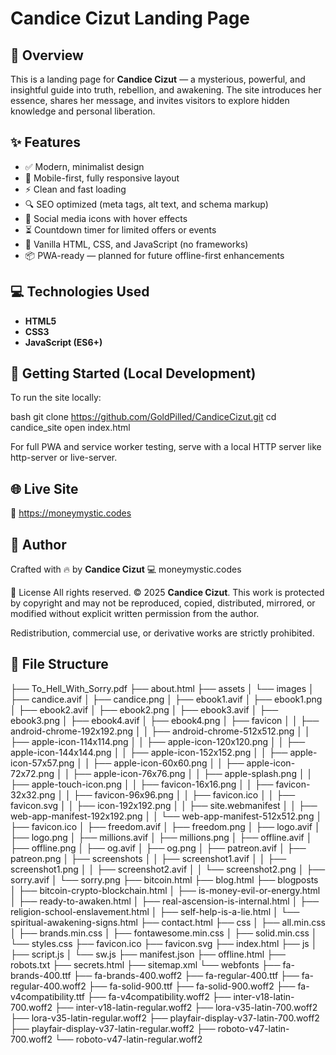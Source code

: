 # Candice Cizut Landing Page

## 🌌 Overview
This is a landing page for **Candice Cizut** — a mysterious, powerful, and insightful guide into truth, rebellion, and awakening. The site introduces her essence, shares her message, and invites visitors to explore hidden knowledge and personal liberation.

## ✨ Features
- ✅ Modern, minimalist design
- 📱 Mobile-first, fully responsive layout
- ⚡ Clean and fast loading
- 🔍 SEO optimized (meta tags, alt text, and schema markup)
- 🔗 Social media icons with hover effects
- ⏳ Countdown timer for limited offers or events
- 🧩 Vanilla HTML, CSS, and JavaScript (no frameworks)
- 📦 PWA-ready — planned for future offline-first enhancements

## 💻 Technologies Used
- **HTML5**
- **CSS3**
- **JavaScript (ES6+)**

## 🚀 Getting Started (Local Development)

To run the site locally:

bash
git clone https://github.com/GoldPilled/CandiceCizut.git 
cd candice_site
open index.html

For full PWA and service worker testing, serve with a local HTTP server like http-server or live-server.

## 🌐 Live Site
🔗 https://moneymystic.codes

## 👤 Author
Crafted with 🔥 by **Candice Cizut**
💻 moneymystic.codes

🚫 License
All rights reserved.
© 2025 **Candice Cizut**. This work is protected by copyright and may not be reproduced, copied, distributed, mirrored, or modified without explicit written permission from the author.

Redistribution, commercial use, or derivative works are strictly prohibited.

## 📁 File Structure
├── To_Hell_With_Sorry.pdf
├── about.html
├── assets
│   └── images
│       ├── candice.avif
│       ├── candice.png
│       ├── ebook1.avif
│       ├── ebook1.png
│       ├── ebook2.avif
│       ├── ebook2.png
│       ├── ebook3.avif
│       ├── ebook3.png
│       ├── ebook4.avif
│       ├── ebook4.png
│       ├── favicon
│       │   ├── android-chrome-192x192.png
│       │   ├── android-chrome-512x512.png
│       │   ├── apple-icon-114x114.png
│       │   ├── apple-icon-120x120.png
│       │   ├── apple-icon-144x144.png
│       │   ├── apple-icon-152x152.png
│       │   ├── apple-icon-57x57.png
│       │   ├── apple-icon-60x60.png
│       │   ├── apple-icon-72x72.png
│       │   ├── apple-icon-76x76.png
│       │   ├── apple-splash.png
│       │   ├── apple-touch-icon.png
│       │   ├── favicon-16x16.png
│       │   ├── favicon-32x32.png
│       │   ├── favicon-96x96.png
│       │   ├── favicon.ico
│       │   ├── favicon.svg
│       │   ├── icon-192x192.png
│       │   ├── site.webmanifest
│       │   ├── web-app-manifest-192x192.png
│       │   └── web-app-manifest-512x512.png
│       ├── favicon.ico
│       ├── freedom.avif
│       ├── freedom.png
│       ├── logo.avif
│       ├── logo.png
│       ├── millions.avif
│       ├── millions.png
│       ├── offline.avif
│       ├── offline.png
│       ├── og.avif
│       ├── og.png
│       ├── patreon.avif
│       ├── patreon.png
│       ├── screenshots
│       │   ├── screenshot1.avif
│       │   ├── screenshot1.png
│       │   ├── screenshot2.avif
│       │   └── screenshot2.png
│       ├── sorry.avif
│       └── sorry.png
├── bitcoin.html
├── blog.html
├── blogposts
│   ├── bitcoin-crypto-blockchain.html
│   ├── is-money-evil-or-energy.html
│   ├── ready-to-awaken.html
│   ├── real-ascension-is-internal.html
│   ├── religion-school-enslavement.html
│   ├── self-help-is-a-lie.html
│   └── spiritual-awakening-signs.html
├── contact.html
├── css
│   ├── all.min.css
│   ├── brands.min.css
│   ├── fontawesome.min.css
│   ├── solid.min.css
│   └── styles.css
├── favicon.ico
├── favicon.svg
├── index.html
├── js
│   ├── script.js
│   └── sw.js
├── manifest.json
├── offline.html
├── robots.txt
├── secrets.html
├── sitemap.xml
└── webfonts
    ├── fa-brands-400.ttf
    ├── fa-brands-400.woff2
    ├── fa-regular-400.ttf
    ├── fa-regular-400.woff2
    ├── fa-solid-900.ttf
    ├── fa-solid-900.woff2
    ├── fa-v4compatibility.ttf
    ├── fa-v4compatibility.woff2
    ├── inter-v18-latin-700.woff2
    ├── inter-v18-latin-regular.woff2
    ├── lora-v35-latin-700.woff2
    ├── lora-v35-latin-regular.woff2
    ├── playfair-display-v37-latin-700.woff2
    ├── playfair-display-v37-latin-regular.woff2
    ├── roboto-v47-latin-700.woff2
    └── roboto-v47-latin-regular.woff2